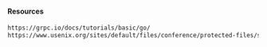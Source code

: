 #### Resources
```html
https://grpc.io/docs/tutorials/basic/go/
https://www.usenix.org/sites/default/files/conference/protected-files/srecon17asia_slides_sheerin.pdf
```
